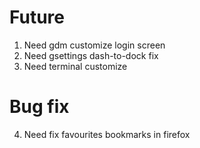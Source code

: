 # Future
1. Need gdm customize login screen
2. Need gsettings dash-to-dock fix
3. Need terminal customize

# Bug fix
4. Need fix favourites bookmarks in firefox
